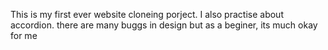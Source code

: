 This is my first ever website cloneing porject. I also practise about accordion. there are many buggs in design but as a beginer, its much okay for me
